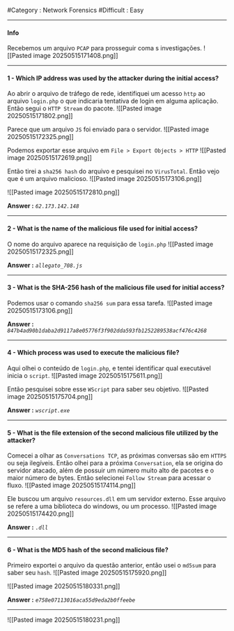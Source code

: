 #Category : Network Forensics #Difficult : Easy
***
#### Info
Recebemos um arquivo `PCAP` para prosseguir coma s investigações.
![[Pasted image 20250515171408.png]]
***
#### 1 - Which IP address was used by the attacker during the initial access?
Ao abrir o arquivo de tráfego de rede, identifiquei um acesso `http` ao arquivo `login.php` o que indicaria tentativa de login em alguma aplicação. Então segui o `HTTP Stream` do pacote.
![[Pasted image 20250515171802.png]]

Parece que um arquivo `JS` foi enviado para o servidor.
![[Pasted image 20250515172325.png]]

Podemos exportar esse arquivo em `File > Export Objects > HTTP`
![[Pasted image 20250515172619.png]]

Então tirei a `sha256 hash` do arquivo e pesquisei no `VirusTotal`. Então vejo que é um arquivo malicioso.
![[Pasted image 20250515173106.png]]

![[Pasted image 20250515172810.png]]

**Answer :** *`62.173.142.148`*
***
#### 2 - What is the name of the malicious file used for initial access?
O nome do arquivo aparece na requisição de `login.php`
![[Pasted image 20250515172325.png]]

**Answer :** *`allegato_708.js`*
***
#### 3 - What is the SHA-256 hash of the malicious file used for initial access?
Podemos usar o comando `sha256 sum` para essa tarefa.
![[Pasted image 20250515173106.png]]

**Answer :** *`847b4ad90b1daba2d9117a8e05776f3f902dda593fb1252289538acf476c4268`*
***
#### 4 - Which process was used to execute the malicious file?
Aqui olhei o conteúdo de `login.php`, e tentei identificar qual executável inicia o `script`.
![[Pasted image 20250515175611.png]]

Então pesquisei sobre esse `WScript` para saber seu objetivo.
![[Pasted image 20250515175704.png]]

**Answer :** *`wscript.exe`*
***
#### 5 - What is the file extension of the second malicious file utilized by the attacker?
Comecei a olhar as `Conversations TCP`, as próximas conversas são em `HTTPS` ou seja ilegíveis. Então olhei para a próxima `Conversation`, ela se origina do servidor atacado, além de possuir um número muito alto de pacotes e o maior número de bytes. Então selecionei `Follow Stream` para acessar o fluxo.
![[Pasted image 20250515174114.png]]

Ele buscou um arquivo `resources.dll` em um servidor externo. Esse arquivo se refere a uma biblioteca do windows, ou um processo.
![[Pasted image 20250515174420.png]]

**Answer :** *`.dll`*
***
#### 6 - What is the MD5 hash of the second malicious file?
Primeiro exportei o arquivo da questão anterior, então usei o `md5sum` para saber seu `hash`.
![[Pasted image 20250515175920.png]]

![[Pasted image 20250515180331.png]]

**Answer :** *`e758e07113016aca55d9eda2b0ffeebe`*
***

![[Pasted image 20250515180231.png]]